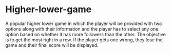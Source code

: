 # Higher-lower-game
A popular higher lower game in which the player will be provided with two options along with their information and the player has to select any one option based on whether it has more followers than the other. The objective is to get the most right in a row. If the player gets one wrong, they lose the game and their final score will be displayed.
